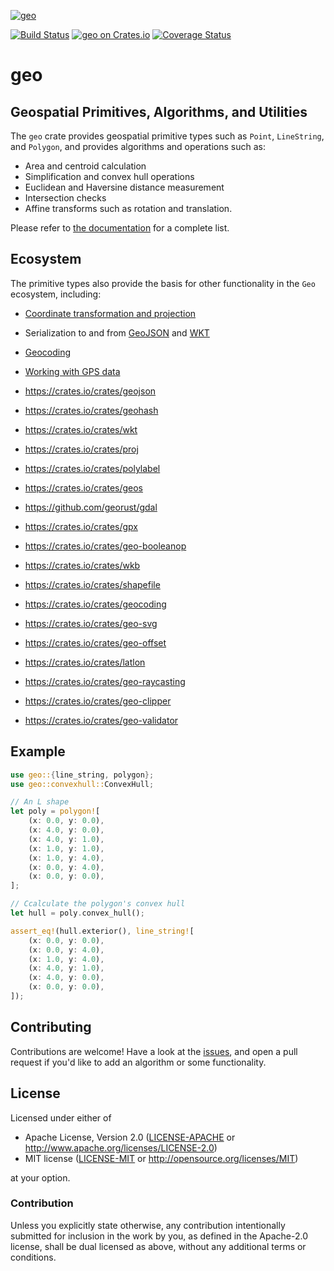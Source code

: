 [![geo](https://avatars1.githubusercontent.com/u/10320338?v=4&s=50)](https://github.com/georust)

[![Build Status](https://travis-ci.org/georust/geo.svg?branch=master)](https://travis-ci.org/georust/geo)
[![geo on Crates.io](https://meritbadge.herokuapp.com/geo)](https://crates.io/crates/geo)
[![Coverage Status](https://coveralls.io/repos/github/georust/geo/badge.svg?branch=trying)](https://coveralls.io/github/georust/geo?branch=trying)

# geo

## Geospatial Primitives, Algorithms, and Utilities

The `geo` crate provides geospatial primitive types such as `Point`, `LineString`, and `Polygon`, and provides algorithms and operations such as:
- Area and centroid calculation
- Simplification and convex hull operations
- Euclidean and Haversine distance measurement
- Intersection checks
- Affine transforms such as rotation and translation.

Please refer to [the documentation](https://docs.rs/geo) for a complete list.

## Ecosystem

The primitive types also provide the basis for other functionality in the `Geo` ecosystem, including:

- [Coordinate transformation and projection](https://github.com/georust/proj)

- Serialization to and from [GeoJSON](https://github.com/georust/geojson) and [WKT](https://github.com/georust/wkt)
- [Geocoding](https://github.com/georust/geocoding)
- [Working with GPS data](https://github.com/georust/gpx)

- https://crates.io/crates/geojson
- https://crates.io/crates/geohash
- https://crates.io/crates/wkt
- https://crates.io/crates/proj
- https://crates.io/crates/polylabel
- https://crates.io/crates/geos
- https://github.com/georust/gdal
- https://crates.io/crates/gpx
- https://crates.io/crates/geo-booleanop
- https://crates.io/crates/wkb
- https://crates.io/crates/shapefile
- https://crates.io/crates/geocoding
- https://crates.io/crates/geo-svg
- https://crates.io/crates/geo-offset
- https://crates.io/crates/latlon
- https://crates.io/crates/geo-raycasting
- https://crates.io/crates/geo-clipper
- https://crates.io/crates/geo-validator

## Example

```rust
use geo::{line_string, polygon};
use geo::convexhull::ConvexHull;

// An L shape
let poly = polygon![
    (x: 0.0, y: 0.0),
    (x: 4.0, y: 0.0),
    (x: 4.0, y: 1.0),
    (x: 1.0, y: 1.0),
    (x: 1.0, y: 4.0),
    (x: 0.0, y: 4.0),
    (x: 0.0, y: 0.0),
];

// Ccalculate the polygon's convex hull
let hull = poly.convex_hull();

assert_eq!(hull.exterior(), line_string![
    (x: 0.0, y: 0.0),
    (x: 0.0, y: 4.0),
    (x: 1.0, y: 4.0),
    (x: 4.0, y: 1.0),
    (x: 4.0, y: 0.0),
    (x: 0.0, y: 0.0),
]);
```

## Contributing

Contributions are welcome! Have a look at the [issues](https://github.com/georust/geo/issues), and open a pull request if you'd like to add an algorithm or some functionality.

## License

Licensed under either of

 * Apache License, Version 2.0 ([LICENSE-APACHE](LICENSE-APACHE) or http://www.apache.org/licenses/LICENSE-2.0)
 * MIT license ([LICENSE-MIT](LICENSE-MIT) or http://opensource.org/licenses/MIT)

at your option.

### Contribution

Unless you explicitly state otherwise, any contribution intentionally submitted
for inclusion in the work by you, as defined in the Apache-2.0 license, shall be dual licensed as above, without any
additional terms or conditions.
